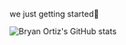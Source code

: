 we just getting started🧙

![Bryan Ortiz's GitHub stats](https://github-readme-stats.vercel.app/api?username=bryan-ortiz0&show_icons=true)

<!-- [![Top Langs](https://github-readme-stats.vercel.app/api/top-langs/?username=bryan-ortiz0)](https://github.com/anuraghazra/github-readme-stats)

**bryan-ortiz0** is a ✨ _special_ ✨ repository because its `README.md` (this file) appears on your GitHub profile.

Here are some ideas to get you started:

- 🔭 I’m currently working on ...
- 🔭 I’m currently working on ...
- 🌱 I’m currently learning ...
- 👯 I’m looking to collaborate on ...
- 🤔 I’m looking for help with ...
- 💬 Ask me about ...
- 📫 How to reach me: ...
- 😄 Pronouns: ...
- ⚡ Fun fact: ...
-->
